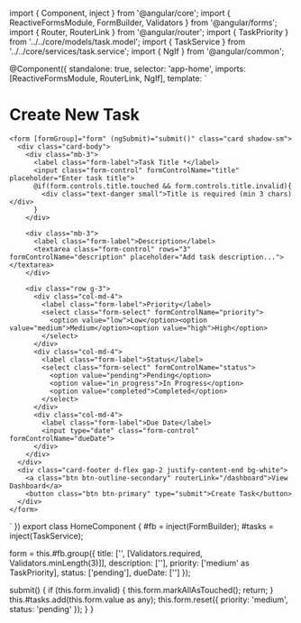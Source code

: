 import { Component, inject } from '@angular/core';
import { ReactiveFormsModule, FormBuilder, Validators } from '@angular/forms';
import { Router, RouterLink } from '@angular/router';
import { TaskPriority } from '../../core/models/task.model';
import { TaskService } from '../../core/services/task.service';
import { NgIf } from '@angular/common';

@Component({
  standalone: true,
  selector: 'app-home',
  imports: [ReactiveFormsModule, RouterLink, NgIf],
  template: `
  <div class="container container-narrow py-4">
    <h1 class="mb-3">Create New Task</h1>

    <form [formGroup]="form" (ngSubmit)="submit()" class="card shadow-sm">
      <div class="card-body">
        <div class="mb-3">
          <label class="form-label">Task Title *</label>
          <input class="form-control" formControlName="title" placeholder="Enter task title">
          @if(form.controls.title.touched && form.controls.title.invalid){
            <div class="text-danger small">Title is required (min 3 chars)</div>
          }
        </div>

        <div class="mb-3">
          <label class="form-label">Description</label>
          <textarea class="form-control" rows="3" formControlName="description" placeholder="Add task description..."></textarea>
        </div>

        <div class="row g-3">
          <div class="col-md-4">
            <label class="form-label">Priority</label>
            <select class="form-select" formControlName="priority">
              <option value="low">Low</option><option value="medium">Medium</option><option value="high">High</option>
            </select>
          </div>
          <div class="col-md-4">
            <label class="form-label">Status</label>
            <select class="form-select" formControlName="status">
              <option value="pending">Pending</option>
              <option value="in_progress">In Progress</option>
              <option value="completed">Completed</option>
            </select>
          </div>
          <div class="col-md-4">
            <label class="form-label">Due Date</label>
            <input type="date" class="form-control" formControlName="dueDate">
          </div>
        </div>
      </div>
      <div class="card-footer d-flex gap-2 justify-content-end bg-white">
        <a class="btn btn-outline-secondary" routerLink="/dashboard">View Dashboard</a>
        <button class="btn btn-primary" type="submit">Create Task</button>
      </div>
    </form>
  </div>
  `
})
export class HomeComponent {
  #fb = inject(FormBuilder);
  #tasks = inject(TaskService);

  form = this.#fb.group({
    title: ['', [Validators.required, Validators.minLength(3)]],
    description: [''],
    priority: ['medium' as TaskPriority],
    status: ['pending'],
    dueDate: ['']
  });

  submit() {
    if (this.form.invalid) { this.form.markAllAsTouched(); return; }
    this.#tasks.add(this.form.value as any);
    this.form.reset({ priority: 'medium', status: 'pending' });
  }
}
